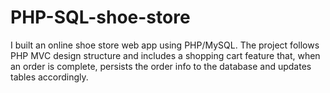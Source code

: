 # PHP-SQL-shoe-store
I built an online shoe store web app using PHP/MySQL. The project follows PHP MVC design structure and includes a shopping cart feature that, when an order is complete, persists the order info to the database and updates tables accordingly.
